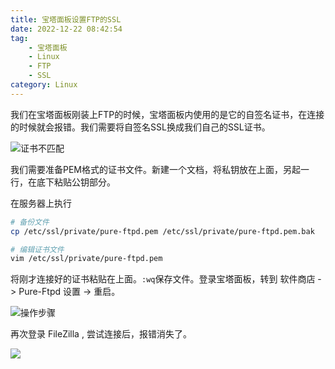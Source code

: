 ```yaml
---
title: 宝塔面板设置FTP的SSL
date: 2022-12-22 08:42:54
tag: 
    - 宝塔面板
    - Linux
    - FTP
    - SSL
category: Linux
---
```

我们在宝塔面板刚装上FTP的时候，宝塔面板内使用的是它的自签名证书，在连接的时候就会报错。我们需要将自签名SSL换成我们自己的SSL证书。

![证书不匹配](https://hestudio-server-image.oss-cn-hongkong.aliyuncs.com/2022/12/22/63a3fb74052dc.png)

我们需要准备PEM格式的证书文件。新建一个文档，将私钥放在上面，另起一行，在底下粘贴公钥部分。

在服务器上执行
```sh
# 备份文件
cp /etc/ssl/private/pure-ftpd.pem /etc/ssl/private/pure-ftpd.pem.bak

# 编辑证书文件
vim /etc/ssl/private/pure-ftpd.pem
```
将刚才连接好的证书粘贴在上面。`:wq`保存文件。登录宝塔面板，转到 软件商店 -> Pure-Ftpd 设置 -> 重启。

![操作步骤](https://hestudio-server-image.oss-cn-hongkong.aliyuncs.com/2022/12/22/63a4016c09911.png)

再次登录 FileZilla , 尝试连接后，报错消失了。

![](https://hestudio-server-image.oss-cn-hongkong.aliyuncs.com/2022/12/22/63a40228a6826.png)
